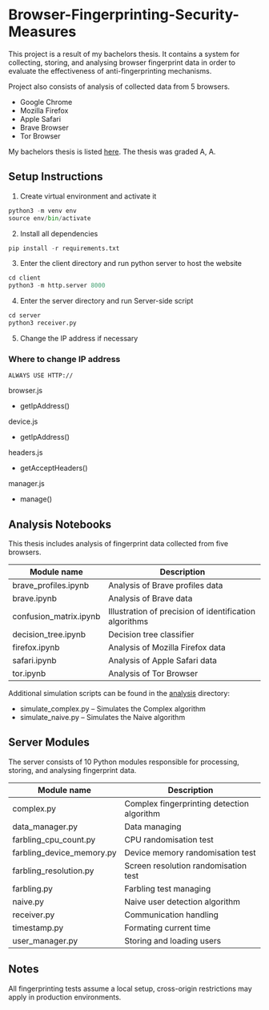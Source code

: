 # Browser-Fingerprinting-Security-Measures

This project is a result of my bachelors thesis.
It contains a system for collecting, storing, and analysing browser fingerprint data in order to evaluate the effectiveness of anti-fingerprinting mechanisms.

Project also consists of analysis of collected data from 5 browsers.
- Google Chrome
- Mozilla Firefox
- Apple Safari
- Brave Browser
- Tor Browser

My bachelors thesis is listed <a href="https://dspace.cvut.cz/handle/10467/123963">here</a>.
The thesis was graded A, A.

## Setup Instructions

1. Create virtual environment and activate it
``` python
python3 -m venv env
source env/bin/activate
```

2. Install all dependencies
``` python
pip install -r requirements.txt
```

3. Enter the client directory and run python server to host the website
``` python
cd client
python3 -m http.server 8000
```

4. Enter the server directory and run Server-side script
``` python
cd server
python3 receiver.py
```

5. Change the IP address if necessary

### Where to change IP address
`ALWAYS USE HTTP://`

browser.js
- getIpAddress()

device.js 
- getIpAddress()

headers.js
- getAcceptHeaders()

manager.js
- manage()

## Analysis Notebooks

This thesis includes analysis of fingerprint data collected from five browsers.

| Module name   | Description        |
|--------|---------------|
| brave_profiles.ipynb | Analysis of Brave profiles data |
| brave.ipynb | Analysis of Brave data  |
| confusion_matrix.ipynb | Illustration of precision of identification algorithms |
| decision_tree.ipynb | Decision tree classifier |
| firefox.ipynb | Analysis of Mozilla Firefox data|
| safari.ipynb | Analysis of Apple Safari data |
| tor.ipynb | Analysis of Tor Browser |

Additional simulation scripts can be found in the [analysis](analysis) directory:
- simulate_complex.py – Simulates the Complex algorithm
- simulate_naive.py – Simulates the Naive algorithm

## Server Modules

The server consists of 10 Python modules responsible for processing, storing, and analysing fingerprint data.


| Module name   | Description        |
|--------|---------------|
| complex.py | Complex fingerprinting detection algorithm |
| data_manager.py | Data managing |
| farbling_cpu_count.py | CPU randomisation test |
| farbling_device_memory.py | Device memory randomisation test |
| farbling_resolution.py | Screen resolution randomisation test |
| farbling.py | Farbling test managing |
| naive.py | Naive user detection algorithm |
| receiver.py | Communication handling |
| timestamp.py | Formating current time |
| user_manager.py | Storing and loading users |

## Notes
All fingerprinting tests assume a local setup, cross-origin restrictions may apply in production environments.